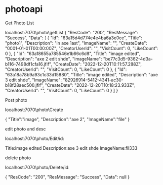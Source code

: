 # photoapi

Get Photo List

localhost:7070\photo\getList
{
    "ResCode": "200",
    "ResMessage": "Success",
    "Data": [
        {
            "Id": "63a15d4d774e4e4ba6a3e0ce",
            "Title": "photo1",
            "Description": "in axe 1ast",
            "ImageName": "",
            "CreateDate": "0001-01-01T00:00:00Z",
            "CreatorUserId": "",
            "VisitCount": 0,
            "LikeCount": 0
        },
        {
            "Id": "63a18655a785546e1b66c6d8",
            "Title": "image edited",
            "Description": "axe 2 edit shde",
            "ImageName": "be77c3d5-9362-4d3a-b116-7498df1cfa16.jfif",
            "CreateDate": "2022-12-20T10:11:57.288Z",
            "CreatorUserId": "",
            "VisitCount": 0,
            "LikeCount": 0
        },
        {
            "Id": "63a18a78b9a93c1c33d15880",
            "Title": "image edited",
            "Description": "axe 3 edit shde",
            "ImageName": "82926914-5412-4341-ac30-b18f28aec500.jfif",
            "CreateDate": "2022-12-20T10:18:23.933Z",
            "CreatorUserId": "",
            "VisitCount": 0,
            "LikeCount": 0
        }
    ]
}

Post photo

localhost:7070\photo\Create

{
    "Title":"image",
    "Description":"axe 2",
    "ImageName":"file"
}

edit photo and desc

localhost:7070\photo/Edit/id:

Title:image edited
Description:axe 3 edit shde
ImageName:fil333

delete photo 

localhost:7070\photo/Delete/id:

{
    "ResCode": "200",
    "ResMessage": "Success",
    "Data": null
}

